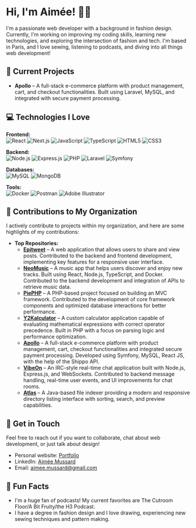 # Hi, I'm Aimée! 👋🌱

I'm a passionate web developer with a background in fashion design. Currently, I'm working on improving my coding skills, learning new technologies, and exploring the intersection of fashion and tech. I'm based in Paris, and I love sewing, listening to podcasts, and diving into all things web development!

## 🔭 Current Projects

- **Apollo** – A full-stack e-commerce platform with product management, cart, and checkout functionalities. Built using Laravel, MySQL, and integrated with secure payment processing.  

## 💻 Technologies I Love

**Frontend:**  
![React](https://img.shields.io/badge/React-61DAFB?style=flat&logo=react&logoColor=black)
![Next.js](https://img.shields.io/badge/Next.js-000000?style=flat&logo=nextdotjs&logoColor=white)
![JavaScript](https://img.shields.io/badge/JavaScript-F7DF1E?style=flat&logo=javascript&logoColor=black)
![TypeScript](https://img.shields.io/badge/TypeScript-3178C6?style=flat&logo=typescript&logoColor=white)
![HTML5](https://img.shields.io/badge/HTML5-E34F26?style=flat&logo=html5&logoColor=white)
![CSS3](https://img.shields.io/badge/CSS3-1572B6?style=flat&logo=css3&logoColor=white)

**Backend:**  
![Node.js](https://img.shields.io/badge/Node.js-339933?style=flat&logo=node.js&logoColor=white)
![Express.js](https://img.shields.io/badge/Express.js-000000?style=flat&logo=express&logoColor=white)
![PHP](https://img.shields.io/badge/PHP-777BB4?style=flat&logo=php&logoColor=white)
![Laravel](https://img.shields.io/badge/Laravel-FF2D20?style=flat&logo=laravel&logoColor=white)
![Symfony](https://img.shields.io/badge/Symfony-000000?style=flat&logo=symfony&logoColor=white)

**Databases:**  
![MySQL](https://img.shields.io/badge/MySQL-4479A1?style=flat&logo=mysql&logoColor=white)
![MongoDB](https://img.shields.io/badge/MongoDB-47A248?style=flat&logo=mongodb&logoColor=white)

**Tools:**  
![Docker](https://img.shields.io/badge/Docker-2496ED?style=flat&logo=docker&logoColor=white)
![Postman](https://img.shields.io/badge/Postman-FF6C37?style=flat&logo=postman&logoColor=white)
![Adobe Illustrator](https://img.shields.io/badge/Adobe_Illustrator-FF9A00?style=flat&logo=adobe-illustrator&logoColor=white)


## 🚀 Contributions to My Organization

I actively contribute to projects within my organization, and here are some highlights of my contributions:

- **Top Repositories:**  
  - [**Epitweet**](https://github.com/aimeemussard/Epitweet.git) – A web application that allows users to share and view posts. Contributed to the backend and frontend development, implementing key features for a responsive user interface.  
  - [**NeoMusic**](https://github.com/aimeemussard/NeoMusic.git) – A music app that helps users discover and enjoy new tracks. Built using React, Node.js, TypeScript, and Docker. Contributed to the backend development and integration of APIs to retrieve music data.  
  - [**PiePHP**](https://github.com/aimeemussard/PiePHP.git) – A PHP-based project focused on building an MVC framework. Contributed to the development of core framework components and optimized database interactions for better performance.  
  - [**Y2Kalculator**](https://github.com/aimeemussard/Y2Kalculator.git) – A custom calculator application capable of evaluating mathematical expressions with correct operator precedence. Built in PHP with a focus on parsing logic and performance optimization.  
  - [**Apollo**](#https://github.com/aimeemussard/Apollo.git) – A full-stack e-commerce platform with product management, cart, checkout functionalities and integrated secure payment processing. Developed using Symfony, MySQL, React JS, with the help of the Shippo API.
  - [**VibeOn**](#https://github.com/aimeemussard/Vibeon.git) – An IRC-style real-time chat application built with Node.js, Express.js, and WebSockets. Contributed to backend message handling, real-time user events, and UI improvements for chat rooms.
  - [**Atlas**](#https://github.com/aimeemussard/Atlas.git) – A Java-based file indexer providing a modern and responsive directory listing interface with sorting, search, and preview capabilities.


## 💬 Get in Touch

Feel free to reach out if you want to collaborate, chat about web development, or just talk about design!

- Personal website: [Portfolio](www.aimee-mussard.com)
- LinkedIn: [Aimée Mussard](www.linkedin.com/in/aimeemussard)
- Email: [aimee.mussard@gmail.com](mailto:aimee.mussard@gmail.com)


## 🌸 Fun Facts 

- I'm a huge fan of podcasts! My current favorites are The Cutroom Floor/A Bit Fruity/the H3 Podcast.
- I have a degree in fashion design and I love drawing, experiencing new sewing techniques and pattern making.

<!--## My GitHub Stats

![Aimée's GitHub Stats](https://github-readme-stats.vercel.app/api?username=aimeemussard&show_icons=true&count_private=true&hide_title=true)

**aimeemussard/aimeemussard** is a ✨ _special_ ✨ repository because its `README.md` (this file) appears on your GitHub profile.

Here are some ideas to get you started:

-  I’m currently working on ...
-  I’m currently learning ...
- 👯 I’m looking to collaborate on ...
- 🤔 I’m looking for help with ...
- Ask me about ...
- 📫 How to reach me: ...
- 😄 Pronouns: ...
- ⚡ Fun fact: ...
-->
